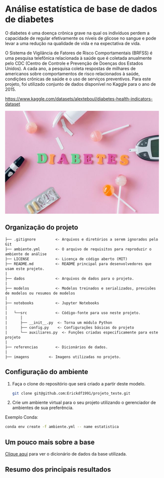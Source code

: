 # Análise estatística de base de dados de diabetes

O diabetes é uma doença crônica grave na qual os indivíduos perdem a capacidade de regular efetivamente os níveis de glicose no sangue e pode levar a uma redução na qualidade de vida e na expectativa de vida.

O Sistema de Vigilância de Fatores de Risco Comportamentais (BRFSS) é uma pesquisa telefônica relacionada à saúde que é coletada anualmente pelo CDC (Centro de Controle e Prevenção de Doenças dos Estados Unidos). A cada ano, a pesquisa coleta respostas de milhares de americanos sobre comportamentos de risco relacionados à saúde, condições crônicas de saúde e o uso de serviços preventivos. Para este projeto, foi utilizado conjunto de dados disponível no Kaggle para o ano de 2015. 

https://www.kaggle.com/datasets/alexteboul/diabetes-health-indicators-dataset

![imagem](imagens/diabetes.jpg)

## Organização do projeto

```
├── .gitignore         <- Arquivos e diretórios a serem ignorados pelo Git
├── ambiente.yml       <- O arquivo de requisitos para reproduzir o ambiente de análise
├── LICENSE            <- Licença de código aberto (MIT)
├── README.md          <- README principal para desenvolvedores que usam este projeto.
|
├── dados              <- Arquivos de dados para o projeto.
|
├── modelos            <- Modelos treinados e serializados, previsões de modelos ou resumos de modelos
|
├── notebooks          <- Jupyter Notebooks
│
|   └──src             <- Código-fonte para uso neste projeto.
|      │
|      ├── __init__.py  <- Torna um módulo Python
|      ├── config.py    <- Configurações básicas do projeto
|      └── auxiliares.py  <- Funções criadas especificamente para este projeto
|
├── referencias        <- Dicionários de dados.
|
├── imagens         <- Imagens utilizadas no projeto.

```

## Configuração do ambiente

1. Faça o clone do repositório que será criado a partir deste modelo.

    ```bash
    git clone git@github.com:Erickdf1991/projeto_teste.git
    ```

2. Crie um ambiente virtual para o seu projeto utilizando o gerenciador de ambientes de sua preferência.

Exemplo Conda:
```bash
conda env create -f ambiente.yml -- name estatistica
```

## Um pouco mais sobre a base

[Clique aqui](referencias/01_dicionario_de_dados.md) para ver o dicionário de dados da base utilizada.

## Resumo dos principais resultados